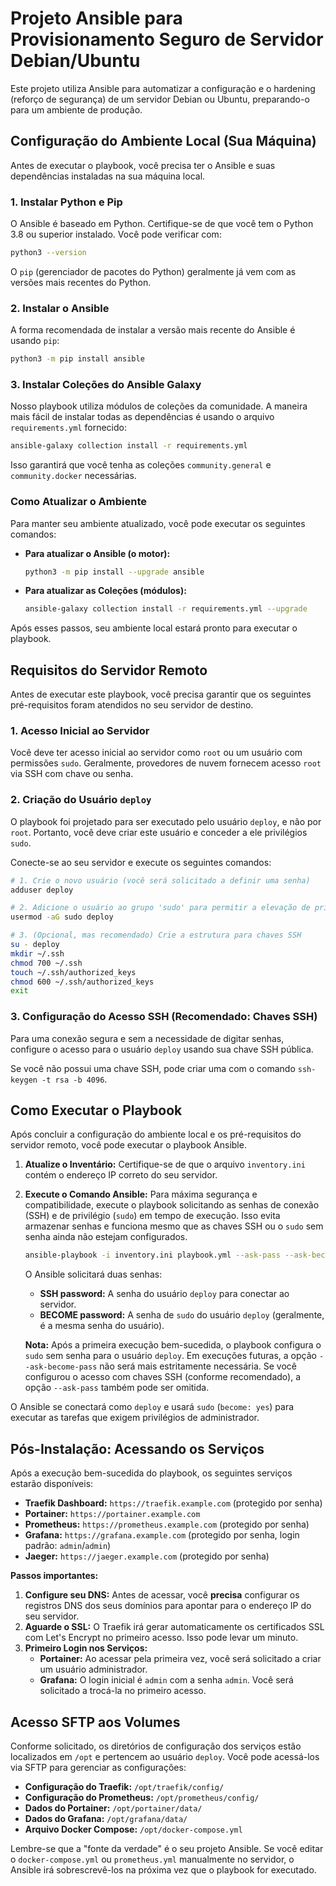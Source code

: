 # Projeto Ansible para Provisionamento Seguro de Servidor Debian/Ubuntu

Este projeto utiliza Ansible para automatizar a configuração e o hardening (reforço de segurança) de um servidor Debian ou Ubuntu, preparando-o para um ambiente de produção.

## Configuração do Ambiente Local (Sua Máquina)

Antes de executar o playbook, você precisa ter o Ansible e suas dependências instaladas na sua máquina local.

### 1. Instalar Python e Pip

O Ansible é baseado em Python. Certifique-se de que você tem o Python 3.8 ou superior instalado. Você pode verificar com:
```bash
python3 --version
```
O `pip` (gerenciador de pacotes do Python) geralmente já vem com as versões mais recentes do Python.

### 2. Instalar o Ansible
A forma recomendada de instalar a versão mais recente do Ansible é usando `pip`:
```bash
python3 -m pip install ansible
```

### 3. Instalar Coleções do Ansible Galaxy
Nosso playbook utiliza módulos de coleções da comunidade. A maneira mais fácil de instalar todas as dependências é usando o arquivo `requirements.yml` fornecido:
```bash
ansible-galaxy collection install -r requirements.yml
```
Isso garantirá que você tenha as coleções `community.general` e `community.docker` necessárias.

### Como Atualizar o Ambiente

Para manter seu ambiente atualizado, você pode executar os seguintes comandos:

*   **Para atualizar o Ansible (o motor):**
    ```bash
    python3 -m pip install --upgrade ansible
    ```
*   **Para atualizar as Coleções (módulos):**
    ```bash
    ansible-galaxy collection install -r requirements.yml --upgrade
    ```

Após esses passos, seu ambiente local estará pronto para executar o playbook.

## Requisitos do Servidor Remoto

Antes de executar este playbook, você precisa garantir que os seguintes pré-requisitos foram atendidos no seu servidor de destino.

### 1. Acesso Inicial ao Servidor

Você deve ter acesso inicial ao servidor como `root` ou um usuário com permissões `sudo`. Geralmente, provedores de nuvem fornecem acesso `root` via SSH com chave ou senha.

### 2. Criação do Usuário `deploy`

O playbook foi projetado para ser executado pelo usuário `deploy`, e não por `root`. Portanto, você deve criar este usuário e conceder a ele privilégios `sudo`.

Conecte-se ao seu servidor e execute os seguintes comandos:

```bash
# 1. Crie o novo usuário (você será solicitado a definir uma senha)
adduser deploy

# 2. Adicione o usuário ao grupo 'sudo' para permitir a elevação de privilégios
usermod -aG sudo deploy

# 3. (Opcional, mas recomendado) Crie a estrutura para chaves SSH
su - deploy
mkdir ~/.ssh
chmod 700 ~/.ssh
touch ~/.ssh/authorized_keys
chmod 600 ~/.ssh/authorized_keys
exit
```

### 3. Configuração do Acesso SSH (Recomendado: Chaves SSH)

Para uma conexão segura e sem a necessidade de digitar senhas, configure o acesso para o usuário `deploy` usando sua chave SSH pública.

Se você não possui uma chave SSH, pode criar uma com o comando `ssh-keygen -t rsa -b 4096`.

## Como Executar o Playbook

Após concluir a configuração do ambiente local e os pré-requisitos do servidor remoto, você pode executar o playbook Ansible.

1.  **Atualize o Inventário:**
    Certifique-se de que o arquivo `inventory.ini` contém o endereço IP correto do seu servidor.

2.  **Execute o Comando Ansible:**
    Para máxima segurança e compatibilidade, execute o playbook solicitando as senhas de conexão (SSH) e de privilégio (`sudo`) em tempo de execução. Isso evita armazenar senhas e funciona mesmo que as chaves SSH ou o `sudo` sem senha ainda não estejam configurados.

    ```bash
    ansible-playbook -i inventory.ini playbook.yml --ask-pass --ask-become-pass
    ```

    O Ansible solicitará duas senhas:
    - **SSH password:** A senha do usuário `deploy` para conectar ao servidor.
    - **BECOME password:** A senha de `sudo` do usuário `deploy` (geralmente, é a mesma senha do usuário).

    **Nota:** Após a primeira execução bem-sucedida, o playbook configura o `sudo` sem senha para o usuário `deploy`. Em execuções futuras, a opção `--ask-become-pass` não será mais estritamente necessária. Se você configurou o acesso com chaves SSH (conforme recomendado), a opção `--ask-pass` também pode ser omitida.

O Ansible se conectará como `deploy` e usará `sudo` (`become: yes`) para executar as tarefas que exigem privilégios de administrador.

## Pós-Instalação: Acessando os Serviços

Após a execução bem-sucedida do playbook, os seguintes serviços estarão disponíveis:

*   **Traefik Dashboard:** `https://traefik.example.com` (protegido por senha)
*   **Portainer:** `https://portainer.example.com`
*   **Prometheus:** `https://prometheus.example.com` (protegido por senha)
*   **Grafana:** `https://grafana.example.com` (protegido por senha, login padrão: `admin`/`admin`)
*   **Jaeger:** `https://jaeger.example.com` (protegido por senha)

**Passos importantes:**

1.  **Configure seu DNS:** Antes de acessar, você **precisa** configurar os registros DNS dos seus domínios para apontar para o endereço IP do seu servidor.
2.  **Aguarde o SSL:** O Traefik irá gerar automaticamente os certificados SSL com Let's Encrypt no primeiro acesso. Isso pode levar um minuto.
3.  **Primeiro Login nos Serviços:**
    *   **Portainer:** Ao acessar pela primeira vez, você será solicitado a criar um usuário administrador.
    *   **Grafana:** O login inicial é `admin` com a senha `admin`. Você será solicitado a trocá-la no primeiro acesso.

## Acesso SFTP aos Volumes

Conforme solicitado, os diretórios de configuração dos serviços estão localizados em `/opt` e pertencem ao usuário `deploy`. Você pode acessá-los via SFTP para gerenciar as configurações:

*   **Configuração do Traefik:** `/opt/traefik/config/`
*   **Configuração do Prometheus:** `/opt/prometheus/config/`
*   **Dados do Portainer:** `/opt/portainer/data/`
*   **Dados do Grafana:** `/opt/grafana/data/`
*   **Arquivo Docker Compose:** `/opt/docker-compose.yml`

Lembre-se que a "fonte da verdade" é o seu projeto Ansible. Se você editar o `docker-compose.yml` ou `prometheus.yml` manualmente no servidor, o Ansible irá sobrescrevê-los na próxima vez que o playbook for executado. 